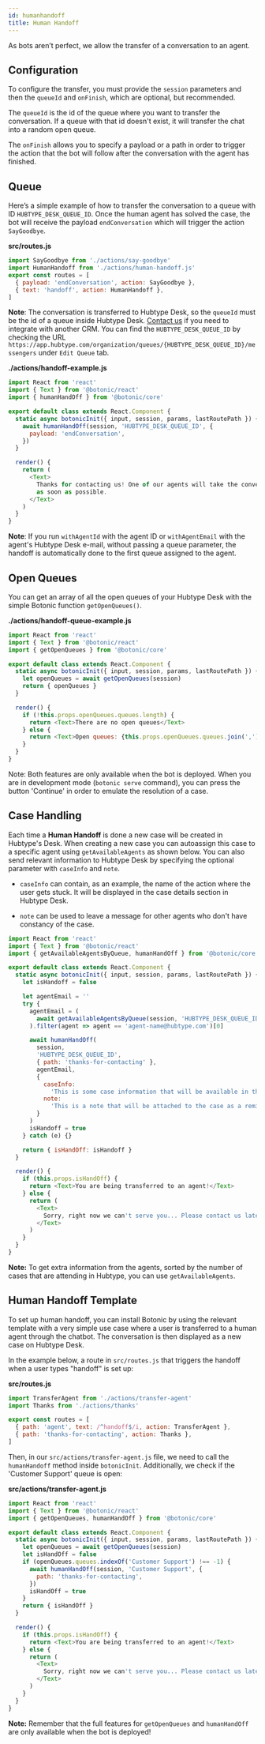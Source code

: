 ```yaml
---
id: humanhandoff
title: Human Handoff
---
```


As bots aren’t perfect, we allow the transfer of a conversation to an agent.

## Configuration

To configure the transfer, you must provide the `session` parameters and then the `queueId` and `onFinish`, which are optional, but recommended.

The `queueId` is the id of the queue where you want to transfer the conversation. If a queue with that id doesn't exist, it will transfer the chat into a random open queue.

The `onFinish` allows you to specify a payload or a path in order to trigger the action that the bot will follow after the conversation with the agent has finished.

## Queue

Here’s a simple example of how to transfer the conversation to a queue with ID `HUBTYPE_DESK_QUEUE_ID`. Once the human agent has solved the case, the bot will receive the payload `endConversation` which will trigger the action `SayGoodbye`.

**src/routes.js**

```javascript
import SayGoodbye from './actions/say-goodbye'
import HumanHandoff from './actions/human-handoff.js'
export const routes = [
  { payload: 'endConversation', action: SayGoodbye },
  { text: 'handoff', action: HumanHandoff },
]
```

**Note**: The conversation is transferred to Hubtype Desk, so the `queueId` must be the id of a queue inside Hubtype Desk. [Contact us](https://botonic.slack.com/) if you need to integrate with another CRM.
You can find the `HUBTYPE_DESK_QUEUE_ID` by checking the URL `https://app.hubtype.com/organization/queues/{HUBTYPE_DESK_QUEUE_ID}/messengers` under `Edit Queue` tab.

**./actions/handoff-example.js**

```javascript
import React from 'react'
import { Text } from '@botonic/react'
import { humanHandOff } from '@botonic/core'

export default class extends React.Component {
  static async botonicInit({ input, session, params, lastRoutePath }) {
    await humanHandOff(session, 'HUBTYPE_DESK_QUEUE_ID', {
      payload: 'endConversation',
    })
  }

  render() {
    return (
      <Text>
        Thanks for contacting us! One of our agents will take the conversation
        as soon as possible.
      </Text>
    )
  }
}
```

**Note**: If you run `withAgentId` with the agent ID or `withAgentEmail` with the agent's Hubtype Desk e-mail, without passing a queue parameter, the handoff is automatically done to the first queue assigned to the agent.

## Open Queues

You can get an array of all the open queues of your Hubtype Desk with the simple Botonic function `getOpenQueues()`.

**./actions/handoff-queue-example.js**

```javascript
import React from 'react'
import { Text } from '@botonic/react'
import { getOpenQueues } from '@botonic/core'

export default class extends React.Component {
  static async botonicInit({ input, session, params, lastRoutePath }) {
    let openQueues = await getOpenQueues(session)
    return { openQueues }
  }

  render() {
    if (!this.props.openQueues.queues.length) {
      return <Text>There are no open queues</Text>
    } else {
      return <Text>Open queues: {this.props.openQueues.queues.join(',')}</Text>
    }
  }
}
```

Note: Both features are only available when the bot is deployed. When you are in development mode (`botonic serve` command), you can press the button 'Continue' in order to emulate the resolution of a case.

## Case Handling

Each time a **Human Handoff** is done a new case will be created in Hubtype's Desk.
When creating a new case you can autoassign this case to a specific agent using `getAvailableAgents` as shown below.
You can also send relevant information to Hubtype Desk by specifying the optional parameter with `caseInfo` and `note`.

- `caseInfo` can contain, as an example, the name of the action where the user gets stuck. It will be displayed in the case details section in Hubtype Desk.

- `note` can be used to leave a message for other agents who don't have constancy of the case.

```javascript
import React from 'react'
import { Text } from '@botonic/react'
import { getAvailableAgentsByQueue, humanHandOff } from '@botonic/core'

export default class extends React.Component {
  static async botonicInit({ input, session, params, lastRoutePath }) {
    let isHandoff = false

    let agentEmail = ''
    try {
      agentEmail = (
        await getAvailableAgentsByQueue(session, 'HUBTYPE_DESK_QUEUE_ID')
      ).filter(agent => agent == 'agent-name@hubtype.com')[0]

      await humanHandOff(
        session,
        'HUBTYPE_DESK_QUEUE_ID',
        { path: 'thanks-for-contacting' },
        agentEmail,
        {
          caseInfo:
            'This is some case information that will be available in the new created case',
          note:
            'This is a note that will be attached to the case as a reminder',
        }
      )
      isHandoff = true
    } catch (e) {}

    return { isHandOff: isHandoff }
  }

  render() {
    if (this.props.isHandOff) {
      return <Text>You are being transferred to an agent!</Text>
    } else {
      return (
        <Text>
          Sorry, right now we can't serve you... Please contact us later!
        </Text>
      )
    }
  }
}
```

**Note:** To get extra information from the agents, sorted by the number of cases that are attending in Hubtype, you can use `getAvailableAgents`.

## Human Handoff Template

To set up human handoff, you can install Botonic by using the relevant template with a very simple use case where a user is transferred to a human agent through the chatbot. The conversation is then displayed as a new case on Hubtype Desk.

In the example below, a route in `src/routes.js` that triggers the handoff when a user types "handoff" is set up:

**src/routes.js**

```javascript
import TransferAgent from './actions/transfer-agent'
import Thanks from './actions/thanks'

export const routes = [
  { path: 'agent', text: /^handoff$/i, action: TransferAgent },
  { path: 'thanks-for-contacting', action: Thanks },
]
```

Then, in our `src/actions/transfer-agent.js` file, we need to call the `humanHandoff` method inside `botonicInit`.
Additionally, we check if the 'Customer Support' queue is open:

**src/actions/transfer-agent.js**

```javascript
import React from 'react'
import { Text } from '@botonic/react'
import { getOpenQueues, humanHandOff } from '@botonic/core'

export default class extends React.Component {
  static async botonicInit({ input, session, params, lastRoutePath }) {
    let openQueues = await getOpenQueues(session)
    let isHandOff = false
    if (openQueues.queues.indexOf('Customer Support') !== -1) {
      await humanHandOff(session, 'Customer Support', {
        path: 'thanks-for-contacting',
      })
      isHandOff = true
    }
    return { isHandOff }
  }

  render() {
    if (this.props.isHandOff) {
      return <Text>You are being transferred to an agent!</Text>
    } else {
      return (
        <Text>
          Sorry, right now we can't serve you... Please contact us later!
        </Text>
      )
    }
  }
}
```

**Note:** Remember that the full features for `getOpenQueues` and `humanHandOff` are only available when the bot is deployed!
